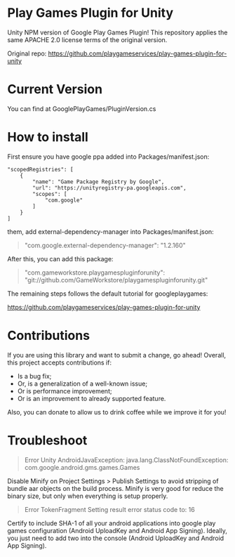 # Play Games Plugin for Unity
Unity NPM version of Google Play Games Plugin! This repository applies the same APACHE 2.0 license terms of the original version.

Original repo: https://github.com/playgameservices/play-games-plugin-for-unity

# Current Version
You can find at GooglePlayGames/PluginVersion.cs

# How to install
First ensure you have google ppa added into Packages/manifest.json:

```
"scopedRegistries": [
    {
        "name": "Game Package Registry by Google",
        "url": "https://unityregistry-pa.googleapis.com",
        "scopes": [
            "com.google"
        ]
    }
]
```

them, add external-dependency-manager into Packages/manifest.json:

> "com.google.external-dependency-manager": "1.2.160"

After this, you can add this package:

> "com.gameworkstore.playgamespluginforunity": "git://github.com/GameWorkstore/playgamespluginforunity.git"

The remaining steps follows the default tutorial for googleplaygames:

https://github.com/playgameservices/play-games-plugin-for-unity

# Contributions

If you are using this library and want to submit a change, go ahead! Overall, this project accepts contributions if:
- Is a bug fix;
- Or, is a generalization of a well-known issue;
- Or is performance improvement;
- Or is an improvement to already supported feature.

Also, you can donate to allow us to drink coffee while we improve it for you!

# Troubleshoot

> Error Unity AndroidJavaException: java.lang.ClassNotFoundException: com.google.android.gms.games.Games

Disable Minify on Project Settings > Publish Settings to avoid stripping of bundle aar objects on the build process.
Minify is very good for reduce the binary size,
but only when everything is setup properly.

> Error TokenFragment Setting result error status code to: 16

Certify to include SHA-1 of all your android applications into google play games configuration (Android UploadKey and Android App Signing).
Ideally, you just need to add two into the console (Android UploadKey and Android App Signing).